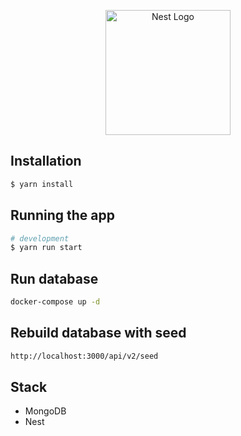 <p align="center">
  <a href="http://nestjs.com/" target="blank"><img src="https://nestjs.com/img/logo-small.svg" width="200" alt="Nest Logo" /></a>
</p>

## Installation

```bash
$ yarn install
```

## Running the app

```bash
# development
$ yarn run start
```

## Run database

```bash
docker-compose up -d
```

## Rebuild database with seed

```bash
http://localhost:3000/api/v2/seed
```

## Stack

- MongoDB
- Nest
